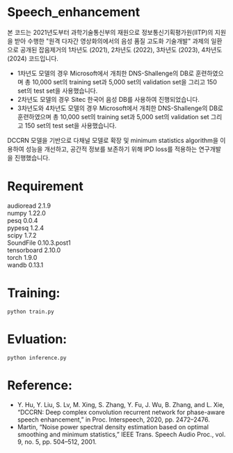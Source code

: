 # Speech_enhancement
본 코드는 2021년도부터 과학기술통신부의 재원으로 정보통신기획평가원(IITP)의 지원을 받아 수행한 "원격 다자간 영상화의에서의 음성 품질 고도화 기술개발" 과제의 일환으로 공개된 잡음제거의 1차년도 (2021), 2차년도 (2022), 3차년도 (2023), 4차년도 (2024) 코드입니다.
- 1차년도 모델의 경우 Microsoft에서 개최한 DNS-Shallenge의 DB로 훈련하였으며 총 10,000 set의 training set과 5,000 set의 validation set을 그리고 150 set의 test set을 사용했습니다.
- 2차년도 모델의 경우 Sitec 한국어 음성 DB를 사용하여 진행되었습니다.
- 3차년도와 4차년도 모델의 경우 Microsoft에서 개최한 DNS-Shallenge의 DB로 훈련하였으며 총 10,000 set의 training set과 5,000 set의 validation set 그리고 150 set의 test set을 사용했습니다.
  
DCCRN 모델을 기반으로 다채널 모델로 확장 및 minimum statistics algorithm을 이용하여 성능을 개선하고, 공간적 정보를 보존하기 위해 lPD loss를 적용하는 연구개발을 진행했습니다.

# Requirement
audioread               2.1.9                              
numpy                   1.22.0               
pesq                    0.0.4                
pypesq                  1.2.4                
scipy                   1.7.2                
SoundFile               0.10.3.post1         
tensorboard             2.10.0               
torch                   1.9.0                
wandb                   0.13.1               

# Training:

    python train.py

# Evluation:

    python inference.py


# Reference:

* Y. Hu, Y. Liu, S. Lv, M. Xing, S. Zhang, Y. Fu, J. Wu, B. Zhang, and L. Xie, “DCCRN: Deep complex convolution recurrent network for phase-aware speech enhancement,” in Proc. Interspeech, 2020, pp. 2472–2476.
* Martin, “Noise power spectral density estimation based on optimal smoothing and minimum statistics,” IEEE Trans. Speech Audio Proc., vol. 9, no. 5, pp. 504–512, 2001.


